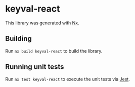 # keyval-react

This library was generated with [Nx](https://nx.dev).

## Building

Run `nx build keyval-react` to build the library.

## Running unit tests

Run `nx test keyval-react` to execute the unit tests via [Jest](https://jestjs.io).

